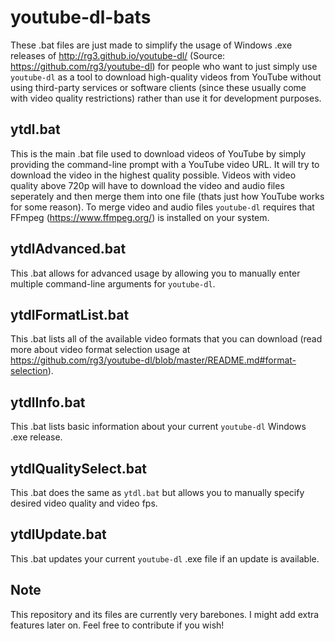# youtube-dl-bats
These .bat files are just made to simplify the usage of Windows .exe releases of http://rg3.github.io/youtube-dl/ (Source: https://github.com/rg3/youtube-dl) for people who want to just simply use `youtube-dl` as a tool to download high-quality videos from YouTube without using third-party services or software clients (since these usually come with video quality restrictions) rather than use it for development purposes.

## ytdl.bat
This is the main .bat file used to download videos of YouTube by simply providing the command-line prompt with a YouTube video URL. It will try to download the video in the highest quality possible. Videos with video quality above 720p will have to download the video and audio files seperately and then merge them into one file (thats just how YouTube works for some reason). To merge video and audio files `youtube-dl` requires that FFmpeg (https://www.ffmpeg.org/) is installed on your system.

## ytdlAdvanced.bat
This .bat allows for advanced usage by allowing you to manually enter multiple command-line arguments for `youtube-dl`.

## ytdlFormatList.bat
This .bat lists all of the available video formats that you can download (read more about video format selection usage at https://github.com/rg3/youtube-dl/blob/master/README.md#format-selection).

## ytdlInfo.bat
This .bat lists basic information about your current `youtube-dl` Windows .exe release.

## ytdlQualitySelect.bat
This .bat does the same as `ytdl.bat` but allows you to manually specify desired video quality and video fps.

## ytdlUpdate.bat
This .bat updates your current `youtube-dl` .exe file if an update is available.

## Note
This repository and its files are currently very barebones. I might add extra features later on. Feel free to contribute if you wish!
